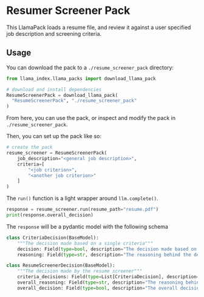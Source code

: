 # Resumer Screener Pack

This LlamaPack loads a resume file, and review it against a user specified job description and screening criteria.


## Usage

You can download the pack to a `./resume_screener_pack` directory:

```python
from llama_index.llama_packs import download_llama_pack

# download and install dependencies
ResumeScreenerPack = download_llama_pack(
  "ResumeScreenerPack", "./resume_screener_pack"
)
```

From here, you can use the pack, or inspect and modify the pack in `./resume_screener_pack`.

Then, you can set up the pack like so:

```python
# create the pack
resume_screener = ResumeScreenerPack(
    job_description="<general job description>",
    criteria=[
        "<job criterion>",
        "<another job criterion>"
    ]
)
```

The `run()` function is a light wrapper around `llm.complete()`.

```python
response = resume_screener.run(resume_path="resume.pdf")
print(response.overall_decision)
```

The `response` will be a pydantic model with the following schema

```python
class CriteriaDecision(BaseModel):
    """The decision made based on a single criteria"""
    decision: Field(type=bool, description="The decision made based on the criteria")
    reasoning: Field(type=str, description="The reasoning behind the decision")

class ResumeScreenerDecision(BaseModel):
    """The decision made by the resume screener"""
    criteria_decisions: Field(type=List[CriteriaDecision], description="The decisions made based on the criteria")
    overall_reasoning: Field(type=str, description="The reasoning behind the overall decision")
    overall_decision: Field(type=bool, description="The overall decision made based on the criteria")
```

